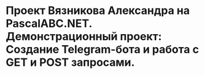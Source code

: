 # Проект Вязникова Александра на PascalABC.NET. Демонстрационный проект: Создание Telegram-бота и работа с GET и POST запросами.
